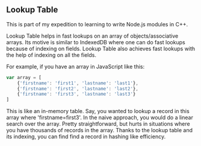 Lookup Table
------------

This is part of my expedition to learning to write Node.js modules in C++.

Lookup Table helps in fast lookups on an array of objects/associative arrays. Its motive is similar to IndexedDB where one can do fast lookups because of indexing on fields. Lookup Table also achieves fast lookups with the help of indexing on all the fields. 

For example, if you have an array in JavaScript like this:

```javascript
var array = [
	{'firstname': 'first1', 'lastname': 'last1'},
	{'firstname': 'first2', 'lastname': 'last2'},
	{'firstname': 'first3', 'lastname': 'last3'}
]
```

This is like an in-memory table. Say, you wanted to lookup a record in this array where 'firstname=first3'. In the naive approach, you would do a linear search over the array. Pretty straightforward, but hurts in situations where you have thousands of records in the array. Thanks to the lookup table and its indexing, you can find find a record in hashing like efficiency.